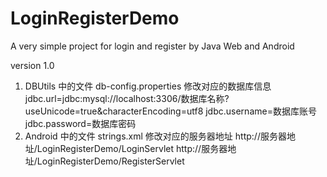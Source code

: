 # LoginRegisterDemo
A very simple project for login and register by Java Web and Android

version 1.0
1. DBUtils 中的文件 db-config.properties 修改对应的数据库信息
jdbc.url=jdbc:mysql://localhost:3306/数据库名称?useUnicode=true&characterEncoding=utf8
jdbc.username=数据库账号
jdbc.password=数据库密码
2. Android 中的文件 strings.xml 修改对应的服务器地址
<string name="s_url_login">http://服务器地址/LoginRegisterDemo/LoginServlet</string>
<string name="s_url_register">http://服务器地址/LoginRegisterDemo/RegisterServlet</string>
